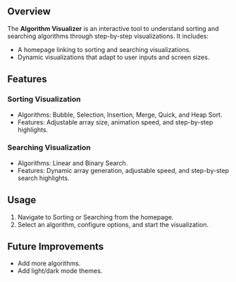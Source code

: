 

## Overview

The **Algorithm Visualizer** is an interactive tool to understand sorting and searching algorithms through step-by-step visualizations. It includes:
- A homepage linking to sorting and searching visualizations.
- Dynamic visualizations that adapt to user inputs and screen sizes.

## Features

### Sorting Visualization
- Algorithms: Bubble, Selection, Insertion, Merge, Quick, and Heap Sort.
- Features: Adjustable array size, animation speed, and step-by-step highlights.

### Searching Visualization
- Algorithms: Linear and Binary Search.
- Features: Dynamic array generation, adjustable speed, and step-by-step search highlights.

## Usage
1. Navigate to Sorting or Searching from the homepage.
2. Select an algorithm, configure options, and start the visualization.

## Future Improvements
- Add more algorithms.
- Add light/dark mode themes.
